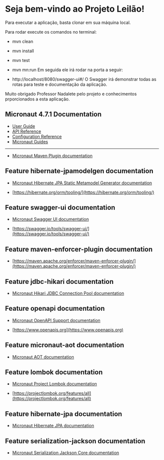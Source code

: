 # Seja bem-vindo ao Projeto Leilão!
Para executar a aplicação, basta clonar em sua máquina local.

Para rodar execute os comandos no terminal:

- mvn clean
- mvn install
- mvn test
- mvn mn:run
Em seguida ele irá rodar na porta a seguir:

- http://localhost/8080/swagger-ui#/
O Swagger irá demonstrar todas as rotas para teste e documentação da aplicação.

Muito obrigado Professor Nadalete pelo projeto e conhecimentos prporcionados a esta aplicação.

## Micronaut 4.7.1 Documentation

- [User Guide](https://docs.micronaut.io/4.7.1/guide/index.html)
- [API Reference](https://docs.micronaut.io/4.7.1/api/index.html)
- [Configuration Reference](https://docs.micronaut.io/4.7.1/guide/configurationreference.html)
- [Micronaut Guides](https://guides.micronaut.io/index.html)
---

- [Micronaut Maven Plugin documentation](https://micronaut-projects.github.io/micronaut-maven-plugin/latest/)
## Feature hibernate-jpamodelgen documentation

- [Micronaut Hibernate JPA Static Metamodel Generator documentation](https://micronaut-projects.github.io/micronaut-data/latest/guide/#typeSafeJava)

- [https://hibernate.org/orm/tooling/](https://hibernate.org/orm/tooling/)


## Feature swagger-ui documentation

- [Micronaut Swagger UI documentation](https://micronaut-projects.github.io/micronaut-openapi/latest/guide/index.html)

- [https://swagger.io/tools/swagger-ui/](https://swagger.io/tools/swagger-ui/)


## Feature maven-enforcer-plugin documentation

- [https://maven.apache.org/enforcer/maven-enforcer-plugin/](https://maven.apache.org/enforcer/maven-enforcer-plugin/)


## Feature jdbc-hikari documentation

- [Micronaut Hikari JDBC Connection Pool documentation](https://micronaut-projects.github.io/micronaut-sql/latest/guide/index.html#jdbc)


## Feature openapi documentation

- [Micronaut OpenAPI Support documentation](https://micronaut-projects.github.io/micronaut-openapi/latest/guide/index.html)

- [https://www.openapis.org](https://www.openapis.org)


## Feature micronaut-aot documentation

- [Micronaut AOT documentation](https://micronaut-projects.github.io/micronaut-aot/latest/guide/)


## Feature lombok documentation

- [Micronaut Project Lombok documentation](https://docs.micronaut.io/latest/guide/index.html#lombok)

- [https://projectlombok.org/features/all](https://projectlombok.org/features/all)


## Feature hibernate-jpa documentation

- [Micronaut Hibernate JPA documentation](https://micronaut-projects.github.io/micronaut-sql/latest/guide/index.html#hibernate)


## Feature serialization-jackson documentation

- [Micronaut Serialization Jackson Core documentation](https://micronaut-projects.github.io/micronaut-serialization/latest/guide/)


